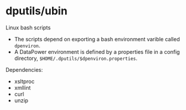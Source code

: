 # dputils/ubin

Linux bash scripts

* The scripts depend on exporting a bash
environment varible called `dpenviron`.
* A DataPower environment is defined by a properties file in
a config directory, `$HOME/.dputils/$dpenviron.properties`.

Dependencies:
* xsltproc
* xmllint
* curl
* unzip
